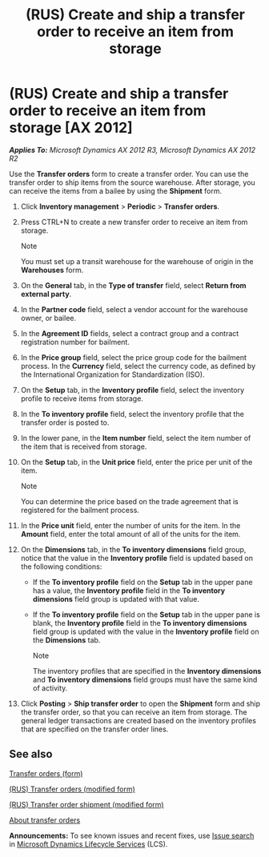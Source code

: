 ﻿---
title: (RUS) Create and ship a transfer order to receive an item from storage
TOCTitle: (RUS) Create and ship a transfer order to receive an item from storage
ms:assetid: 3389a5a4-cfa2-43a8-a263-3bed17e38938
ms:mtpsurl: https://technet.microsoft.com/en-us/library/JJ853168(v=AX.60)
ms:contentKeyID: 50396448
ms.date: 04/18/2014
mtps_version: v=AX.60
---

# (RUS) Create and ship a transfer order to receive an item from storage [AX 2012]


_**Applies To:** Microsoft Dynamics AX 2012 R3, Microsoft Dynamics AX 2012 R2_

Use the **Transfer orders** form to create a transfer order. You can use the transfer order to ship items from the source warehouse. After storage, you can receive the items from a bailee by using the **Shipment** form.

1.  Click **Inventory management** \> **Periodic** \> **Transfer orders**.

2.  Press CTRL+N to create a new transfer order to receive an item from storage.
    

    > [!NOTE]
    > <P>You must set up a transit warehouse for the warehouse of origin in the <STRONG>Warehouses</STRONG> form.</P>



3.  On the **General** tab, in the **Type of transfer** field, select **Return from external party**.

4.  In the **Partner code** field, select a vendor account for the warehouse owner, or bailee.

5.  In the **Agreement ID** fields, select a contract group and a contract registration number for bailment.

6.  In the **Price group** field, select the price group code for the bailment process. In the **Currency** field, select the currency code, as defined by the International Organization for Standardization (ISO).

7.  On the **Setup** tab, in the **Inventory profile** field, select the inventory profile to receive items from storage.

8.  In the **To inventory profile** field, select the inventory profile that the transfer order is posted to.

9.  In the lower pane, in the **Item number** field, select the item number of the item that is received from storage.

10. On the **Setup** tab, in the **Unit price** field, enter the price per unit of the item.
    

    > [!NOTE]
    > <P>You can determine the price based on the trade agreement that is registered for the bailment process.</P>



11. In the **Price unit** field, enter the number of units for the item. In the **Amount** field, enter the total amount of all of the units for the item.

12. On the **Dimensions** tab, in the **To inventory dimensions** field group, notice that the value in the **Inventory profile** field is updated based on the following conditions:
    
      - If the **To inventory profile** field on the **Setup** tab in the upper pane has a value, the **Inventory profile** field in the **To inventory dimensions** field group is updated with that value.
    
      - If the **To inventory profile** field on the **Setup** tab in the upper pane is blank, the **Inventory profile** field in the **To inventory dimensions** field group is updated with the value in the **Inventory profile** field on the **Dimensions** tab.
        

        > [!NOTE]
        > <P>The inventory profiles that are specified in the <STRONG>Inventory dimensions</STRONG> and <STRONG>To inventory dimensions</STRONG> field groups must have the same kind of activity.</P>



13. Click **Posting** \> **Ship transfer order** to open the **Shipment** form and ship the transfer order, so that you can receive an item from storage. The general ledger transactions are created based on the inventory profiles that are specified on the transfer order lines.

## See also

[Transfer orders (form)](https://technet.microsoft.com/en-us/library/aa634530\(v=ax.60\))

[(RUS) Transfer orders (modified form)](https://technet.microsoft.com/en-us/library/jj733409\(v=ax.60\))

[(RUS) Transfer order shipment (modified form)](https://technet.microsoft.com/en-us/library/jj733191\(v=ax.60\))

[About transfer orders](about-transfer-orders.md)

  
**Announcements:** To see known issues and recent fixes, use [Issue search](http://go.microsoft.com/fwlink/?linkid=389258) in [Microsoft Dynamics Lifecycle Services](http://go.microsoft.com/fwlink/?linkid=306505) (LCS).

